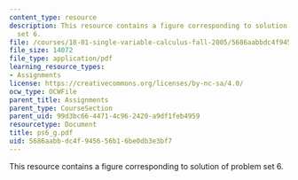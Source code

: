 ```yaml
---
content_type: resource
description: This resource contains a figure corresponding to solution of problem
  set 6.
file: /courses/18-01-single-variable-calculus-fall-2005/5686aabbdc4f945656b16be0db3e3bf7_ps6_g.pdf
file_size: 14072
file_type: application/pdf
learning_resource_types:
- Assignments
license: https://creativecommons.org/licenses/by-nc-sa/4.0/
ocw_type: OCWFile
parent_title: Assignments
parent_type: CourseSection
parent_uid: 99d3bc66-4471-4c96-2420-a9df1feb4959
resourcetype: Document
title: ps6_g.pdf
uid: 5686aabb-dc4f-9456-56b1-6be0db3e3bf7
---
```

This resource contains a figure corresponding to solution of problem set 6.